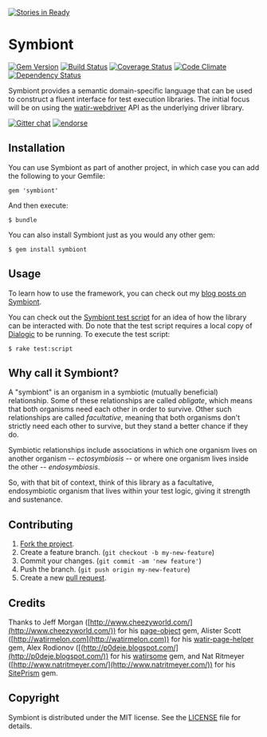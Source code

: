 [![Stories in Ready](https://badge.waffle.io/jnyman/symbiont.png?label=ready&title=Ready)](https://waffle.io/jnyman/symbiont)
# Symbiont

[![Gem Version](https://badge.fury.io/rb/symbiont.svg)](http://badge.fury.io/rb/symbiont)
[![Build Status](https://secure.travis-ci.org/jnyman/symbiont.png)](http://travis-ci.org/jnyman/symbiont)
[![Coverage Status](https://coveralls.io/repos/jnyman/symbiont/badge.png?branch=master)](https://coveralls.io/r/jnyman/symbiont?branch=master)
[![Code Climate](https://codeclimate.com/github/jnyman/symbiont.png)](https://codeclimate.com/github/jnyman/symbiont)
[![Dependency Status](https://gemnasium.com/jnyman/symbiont.png)](https://gemnasium.com/jnyman/symbiont)

Symbiont provides a semantic domain-specific language that can be used to construct a fluent interface for test execution libraries. The initial focus will be on using the [watir-webdriver](https://github.com/watir/watir-webdriver) API as the underlying driver library.

[![Gitter chat](https://badges.gitter.im/jnyman/symbiont.png)](https://gitter.im/jnyman/symbiont)
[![endorse](https://api.coderwall.com/jnyman/endorsecount.png)](https://coderwall.com/jnyman)


## Installation

You can use Symbiont as part of another project, in which case you can add the following to your Gemfile:

    gem 'symbiont'

And then execute:

    $ bundle

You can also install Symbiont just as you would any other gem:

    $ gem install symbiont

## Usage

To learn how to use the framework, you can check out my [blog posts on Symbiont](http://testerstories.com/category/symbiont/).

You can check out the [Symbiont test script](https://github.com/jnyman/symbiont/blob/master/test/symbiont-script.rb) for an idea of how the library can be interacted with. Do note that the test script requires a local copy of [Dialogic](https://github.com/jnyman/dialogic) to be running. To execute the test script:

    $ rake test:script

## Why call it Symbiont?

A "symbiont" is an organism in a symbiotic (mutually beneficial) relationship. Some of these relationships are called _obligate_, which means that both organisms need each other in order to survive. Other such relationships are called _facultative_, meaning that both organisms don't strictly need each other to survive, but they stand a better chance if they do.

Symbiotic relationships include associations in which one organism lives on another organism -- _ectosymbiosis_ -- or where one organism lives inside the other -- _endosymbiosis_.

So, with that bit of context, think of this library as a facultative, endosymbiotic organism that lives within your test logic, giving it strength and sustenance.

## Contributing

1. [Fork the project](http://gun.io/blog/how-to-github-fork-branch-and-pull-request/).
2. Create a feature branch. (`git checkout -b my-new-feature`)
3. Commit your changes. (`git commit -am 'new feature'`)
4. Push the branch. (`git push origin my-new-feature`)
5. Create a new [pull request](https://help.github.com/articles/using-pull-requests).

## Credits

Thanks to Jeff Morgan ([http://www.cheezyworld.com/](http://www.cheezyworld.com/)) for his [page-object](https://github.com/cheezy/page-object) gem, Alister Scott ([http://watirmelon.com](http://watirmelon.com)) for his [watir-page-helper](https://github.com/alisterscott/watir-page-helper) gem, Alex Rodionov ([(http://p0deje.blogspot.com/](http://p0deje.blogspot.com/)) for his [watirsome](https://github.com/p0deje/watirsome) gem, and Nat Ritmeyer ([http://www.natritmeyer.com/](http://www.natritmeyer.com/)) for his [SitePrism](https://github.com/natritmeyer/site_prism/) gem.

## Copyright

Symbiont is distributed under the MIT license. See the [LICENSE](https://github.com/jnyman/symbiont/blob/master/LICENSE.txt) file for details.
